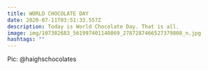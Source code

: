 ```yaml
---
title: WORLD CHOCOLATE DAY
date: 2020-07-11T03:51:33.557Z
description: Today is World Chocolate Day. That is all.
image: img/107382683_561997401140869_2787287466527379808_n.jpg
hashtags: ""
---
```

Pic: @haighschocolates